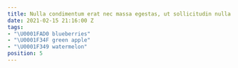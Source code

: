 ```yaml
---
title: Nulla condimentum erat nec massa egestas, ut sollicitudin nulla efficitur
date: 2021-02-15 21:16:00 Z
tags:
- "\U0001FAD0 blueberries"
- "\U0001F34F green apple"
- "\U0001F349 watermelon"
position: 5
---
```


